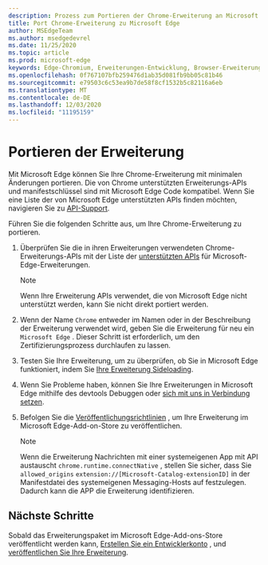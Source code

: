 ```yaml
---
description: Prozess zum Portieren der Chrome-Erweiterung an Microsoft Edge.
title: Port Chrome-Erweiterung zu Microsoft Edge
author: MSEdgeTeam
ms.author: msedgedevrel
ms.date: 11/25/2020
ms.topic: article
ms.prod: microsoft-edge
keywords: Edge-Chromium, Erweiterungen-Entwicklung, Browser-Erweiterungen, Addons, Partner Center, Entwickler
ms.openlocfilehash: 0f767107bfb259476d1ab35d081fb9bb05c81b46
ms.sourcegitcommit: e79503c6c53ea9b7de58f8cf1532b5c82116a6eb
ms.translationtype: MT
ms.contentlocale: de-DE
ms.lasthandoff: 12/03/2020
ms.locfileid: "11195159"
---
```

# Portieren der Erweiterung  

Mit Microsoft Edge können Sie Ihre Chrome-Erweiterung mit minimalen Änderungen portieren.  Die von Chrome unterstützten Erweiterungs-APIs und manifestschlüssel sind mit Microsoft Edge Code kompatibel.  Wenn Sie eine Liste der von Microsoft Edge unterstützten APIs finden möchten, navigieren Sie zu [API-Support][ExtensionApiSupport].  

Führen Sie die folgenden Schritte aus, um Ihre Chrome-Erweiterung zu portieren.  

1.  Überprüfen Sie die in ihren Erweiterungen verwendeten Chrome-Erweiterungs-APIs mit der Liste der [unterstützten APIs][ExtensionApiSupport] für Microsoft-Edge-Erweiterungen.  
    
    > [!NOTE]
    > Wenn Ihre Erweiterung APIs verwendet, die von Microsoft Edge nicht unterstützt werden, kann Sie nicht direkt portiert werden.  
    
1.  Wenn der Name `Chrome` entweder im Namen oder in der Beschreibung der Erweiterung verwendet wird, geben Sie die Erweiterung für neu ein `Microsoft Edge` .  Dieser Schritt ist erforderlich, um den Zertifizierungsprozess durchlaufen zu lassen.  
1.  Testen Sie Ihre Erweiterung, um zu überprüfen, ob Sie in Microsoft Edge funktioniert, indem Sie [Ihre Erweiterung Sideloading][ExtensionsGettingStartedExtensionSideloading].  
1.  Wenn Sie Probleme haben, können Sie Ihre Erweiterungen in Microsoft Edge mithilfe des devtools Debuggen oder [sich mit uns in Verbindung setzen][mailtoExtensionMicrosoft].  
1.  Befolgen Sie die [Veröffentlichungsrichtlinien][ExtensionsPublishPublishExtension] , um Ihre Erweiterung im Microsoft Edge-Add-on-Store zu veröffentlichen.  
    
    > [!NOTE]
    > Wenn die Erweiterung Nachrichten mit einer systemeigenen App mit API austauscht `chrome.runtime.connectNative` , stellen Sie sicher, dass Sie `allowed_origins` `extension://[Microsoft-Catalog-extensionID]` in der Manifestdatei des systemeigenen Messaging-Hosts auf festzulegen.  Dadurch kann die APP die Erweiterung identifizieren.  
    
## Nächste Schritte  

Sobald das Erweiterungspaket im Microsoft Edge-Add-ons-Store veröffentlicht werden kann, [Erstellen Sie ein Entwicklerkonto][ExtensionsPublishCreateDevAccount] , und [veröffentlichen Sie Ihre Erweiterung][ExtensionsPublishPublishExtension].  

<!-- links -->  

[ExtensionApiSupport]: ./api-support.md "API-Unterstützung | Microsoft docs"  
[ExtensionsGettingStartedExtensionSideloading]: ../getting-started/extension-sideloading.md "Querladen-Erweiterung | Microsoft docs"  
[ExtensionsPublishCreateDevAccount]: ../publish/create-dev-account.md "Entwickler Registrierung | Microsoft docs"  
[ExtensionsPublishPublishExtension]: ../publish/publish-extension.md "Veröffentlichen Ihrer Erweiterung | Microsoft docs"  

[ChromeDeveloperWebStorePayments]: https://developer.chrome.com/webstore/one_time_payments "Einmalige Zahlungen | Chrome-Entwickler"  

[mailtoExtensionMicrosoft]: mailto:ext_dev_support@microsoft.com "ext_dev_support@microsoft.com"  
